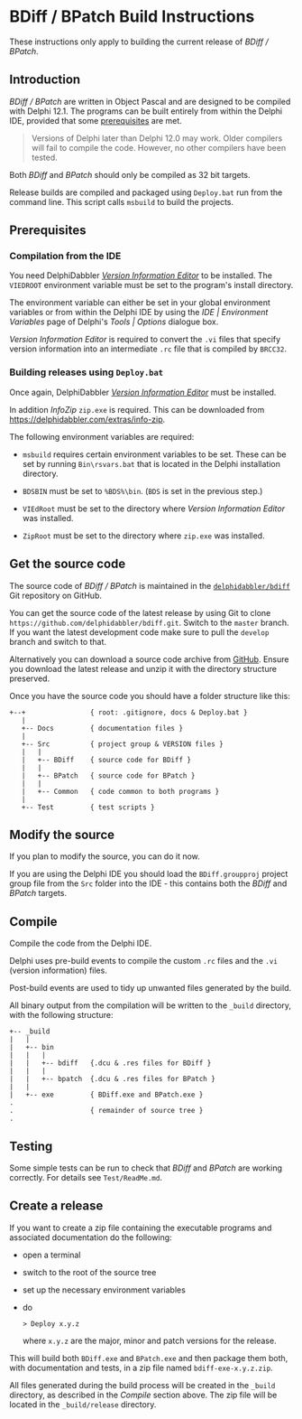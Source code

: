 # BDiff / BPatch Build Instructions

These instructions only apply to building the current release of _BDiff / BPatch_.

## Introduction

_BDiff / BPatch_ are written in Object Pascal and are designed to be compiled with Delphi 12.1. The programs can be built entirely from within the Delphi IDE, provided that some [prerequisites](#prerequisites) are met.

> Versions of Delphi later than Delphi 12.0 may work. Older compilers will fail to compile the code. However, no other compilers have been tested.

Both _BDiff_ and _BPatch_ should only be compiled as 32 bit targets.

Release builds are compiled and packaged using `Deploy.bat` run from the command line. This script calls `msbuild` to build the projects.

## Prerequisites

### Compilation from the IDE

You need DelphiDabbler [_Version Information Editor_](https://github.com/delphidabbler/vied/releases) to be installed. The `VIEDROOT` environment variable must be set to the program's install directory.

The environment variable can either be set in your global environment variables or from within the Delphi IDE by using the _IDE | Environment Variables_ page of Delphi's _Tools | Options_ dialogue box.

_Version Information Editor_ is required to convert the `.vi` files that specify version information into an intermediate `.rc` file that is compiled by `BRCC32`.

### Building releases using `Deploy.bat`

Once again, DelphiDabbler [_Version Information Editor_](https://github.com/delphidabbler/vied/releases) must be installed.

In addition _InfoZip_ `zip.exe` is required. This can be downloaded from <https://delphidabbler.com/extras/info-zip>.

The following environment variables are required:

* `msbuild` requires certain environment variables to be set. These can be set by running `Bin\rsvars.bat` that is located in the Delphi installation directory.

* `BDSBIN` must be set to `%BDS%\bin`. (`BDS` is set in the previous step.)

* `VIEdRoot` must be set to the directory where _Version Information Editor_ was installed.

* `ZipRoot` must be set to the directory where `zip.exe` was installed.

## Get the source code

The source code of _BDiff / BPatch_ is maintained in the [`delphidabbler/bdiff`](https://github.com/delphidabbler/bdiff) Git repository on GitHub.

You can get the source code of the latest release by using Git to clone `https://github.com/delphidabbler/bdiff.git`. Switch to the `master` branch. If you want the latest development code make sure to pull the `develop` branch and switch to that.

Alternatively you can download a source code archive from [GitHub](https://github.com/delphidabbler/bdiff/releases). Ensure you download the latest release and unzip it with the directory structure preserved.

Once you have the source code you should have a folder structure like this:

```
+--+                { root: .gitignore, docs & Deploy.bat }
   |
   +-- Docs         { documentation files }
   |
   +-- Src          { project group & VERSION files }
   |   |
   |   +-- BDiff    { source code for BDiff }
   |   |
   |   +-- BPatch   { source code for BPatch }
   |   |
   |   +-- Common   { code common to both programs }
   |
   +-- Test         { test scripts }
```

## Modify the source

If you plan to modify the source, you can do it now.

If you are using the Delphi IDE you should load the `BDiff.groupproj` project group file from the `Src` folder into the IDE - this contains both the _BDiff_ and _BPatch_ targets.

## Compile

Compile the code from the Delphi IDE.

Delphi uses pre-build events to compile the custom `.rc` files and the `.vi` (version information) files.

Post-build events are used to tidy up unwanted files generated by the build.

All binary output from the compilation will be written to the `_build` directory, with the following structure:

```
+-- _build
|   |
|   +-- bin
|   |   |
|   |   +-- bdiff   {.dcu & .res files for BDiff }
|   |   |
|   |   +-- bpatch  {.dcu & .res files for BPatch }
|   |
|   +-- exe         { BDiff.exe and BPatch.exe }
.
.                   { remainder of source tree }
.
```

## Testing

Some simple tests can be run to check that _BDiff_ and _BPatch_ are working correctly. For details see `Test/ReadMe.md`.

## Create a release

If you want to create a zip file containing the executable programs and associated documentation do the following:

* open a terminal
* switch to the root of the source tree
* set up the necessary environment variables
* do

    `> Deploy x.y.z`

    where `x.y.z` are the major, minor and patch versions for the release.

This will build both `BDiff.exe` and `BPatch.exe` and then package them both, with documentation and tests, in a zip file named `bdiff-exe-x.y.z.zip`.

All files generated during the build process will be created in the `_build` directory, as described in the _Compile_ section above. The zip file will be located in the `_build/release` directory.
